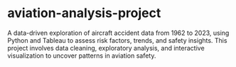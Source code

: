 # aviation-analysis-project
A data-driven exploration of aircraft accident data from 1962 to 2023, using Python and Tableau to assess risk factors, trends, and safety insights. This project involves data cleaning, exploratory analysis, and interactive visualization to uncover patterns in aviation safety.
